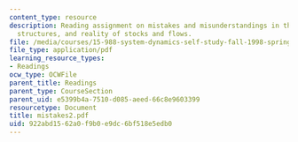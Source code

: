 ```yaml
---
content_type: resource
description: Reading assignment on mistakes and misunderstandings in the use of generic
  structures, and reality of stocks and flows.
file: /media/courses/15-988-system-dynamics-self-study-fall-1998-spring-1999/922abd1562a0f9b0e9dc6bf518e5edb0_mistakes2.pdf
file_type: application/pdf
learning_resource_types:
- Readings
ocw_type: OCWFile
parent_title: Readings
parent_type: CourseSection
parent_uid: e5399b4a-7510-d085-aeed-66c8e9603399
resourcetype: Document
title: mistakes2.pdf
uid: 922abd15-62a0-f9b0-e9dc-6bf518e5edb0
---
```

